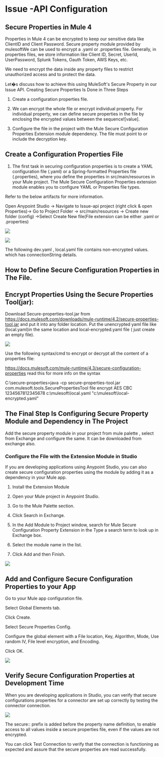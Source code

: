 # Issue -API Configuration 
## Secure Properties in Mule 4

Properties in Mule 4 can be encrypted to keep our sensitive data like ClientID and Client Password. Secure property module provided by mulesoftWe can be used to encrypt a .yaml or .properties file. Generally, in properties files, we store information like Client ID, Secret, UserId, UserPassword, Splunk Tokens, Oauth Token, AWS Keys, etc. 

We need to encrypt the data inside any property files to restrict unauthorized access and to protect the data. 

Let�s discuss how to achieve this using MuleSoft's Secure Property in our Issue API.
Creating Secure Properties Is Done in Three Steps

1. Create a configuration properties file.

2. We can encrypt the whole file or encrypt individual property. For individual property, we can define secure properties in the file by enclosing the encrypted values between the sequence![value].

3. Configure the file in the project with the Mule Secure Configuration Properties Extension module dependency. The file must point to or include the decryption key.

 ## Create a Configuration Properties File

1. The first task in securing configuration properties is to create a YAML configuration file (.yaml) or a Spring-formatted Properties file (.properties), where you define the properties in src/main/resources in your Mule project. The Mule Secure Configuration Properties extension module enables you to configure YAML or Properties file types.

Refer to the below artifacts for more information.

Open Anypoint Studio -> Navigate to Issue-api project (right click & open Properties)-> Go to Project Folder -> src/main/resources ->  Create new folder (config) ->Select Create New file(File extension can be either .yaml or .properties)


![](images/CreateYaml.gif)


![](images/ConfigurationProperties.gif)

The following dev.yaml , local.yaml file contains non-encrypted values. which has connectionString details.

 ## How to Define Secure Configuration Properties in The File.

## Encrypt Properties Using the Secure Properties Tool(jar):
Download Secure-properties-tool.jar from https://docs.mulesoft.com/downloads/mule-runtime/4.2/secure-properties-tool.jar and put it into any folder location. Put the unencrypted yaml file  like (local.yaml)in the same location and local-encrypted.yaml file ( just create an empty file).

![](images/SecureProperties-folder.GIF)

Use the following syntax/cmd to encrypt or decrypt all the content of a properties file:

https://docs.mulesoft.com/mule-runtime/4.3/secure-configuration-properties read this for more info on the syntax

C:\secure-properties>java -cp secure-properties-tool.jar com.mulesoft.tools.SecurePropertiesTool file encrypt AES CBC 1234567812345678 c:\mulesoft\local.yaml "c:\mulesoft\local-encrypted.yaml"

## The Final Step Is Configuring Secure Property Module and Dependency in The Project

Add the secure property module in your project from mule palette , select from Exchange and configure the same. It can be downloaded from exchange also.

### Configure the File with the Extension Module in Studio

If you are developing applications using Anypoint Studio, you can also create secure configuration properties using the module by adding it as a dependency in your Mule app.

1. Install the Extension Module
2. Open your Mule project in Anypoint Studio.

3. Go to the Mule Palette section.

4. Click Search in Exchange.

5. In the Add Module to Project window, search for Mule Secure Configuration Property Extension in the Type a search term to look up in Exchange box.

6. Select the module name in the list.

7. Click Add and then Finish.

![](images/secureproperties-1.gif)

## Add and Configure Secure Configuration Properties to your App
Go to your Mule app configuration file.

Select Global Elements tab.

Click Create.

Select Secure Properties Config.

Configure the global element with a File location, Key, Algorithm, Mode, Use random IV, File level encryption, and Encoding.

Click OK.


![](images/secureconfigurationverify.gif)

## Verify Secure Configuration Properties at Development Time
When you are developing applications in Studio, you can verify that secure configurations properties for a connector are set up correctly by testing the connector connection.

![](images/securemongoconnstring.gif)


The secure:: prefix is added before the property name definition, to enable access to all values inside a secure properties file, even if the values are not encrypted.

You can click Test Connection to verify that the connection is functioning as expected and assure that the secure properties are read successfully.
